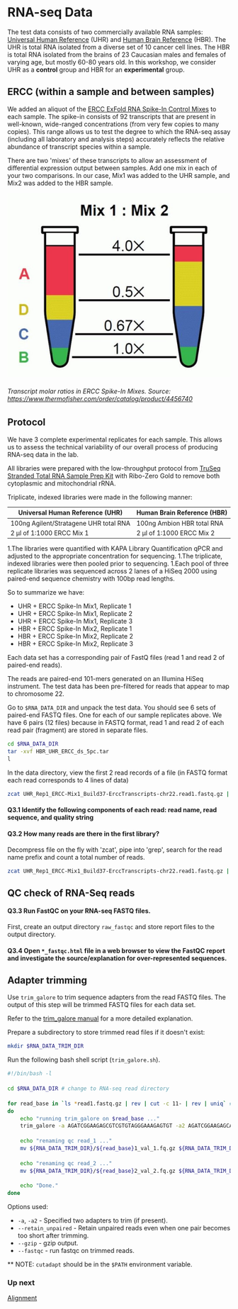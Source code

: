 # RNA-seq Data

The test data consists of two commercially available RNA samples: [Universal Human Reference](https://github.com/griffithlab/rnaseq_tutorial/wiki/ResourceFiles/UHR.pdf) (UHR) and [Human Brain Reference](https://github.com/griffithlab/rnaseq_tutorial/wiki/ResourceFiles/HBR.pdf) (HBR). The UHR is total RNA isolated from a diverse set of 10 cancer cell lines. The HBR is total RNA isolated from the brains of 23 Caucasian males and females of varying age, but mostly 60-80 years old. In this workshop, we consider UHR as a **control** group and HBR for an **experimental** group.

## ERCC (within a sample and between samples)
We added an aliquot of the [ERCC ExFold RNA Spike-In Control Mixes](https://github.com/griffithlab/rnaseq_tutorial/wiki/ResourceFiles/ERCC.pdf) to each sample. The spike-in consists of 92 transcripts that are present in well-known, wide-ranged concentrations (from very few copies to many copies). This range allows us to test the degree to which the RNA-seq assay (including all laboratory and analysis steps) accurately reflects the relative abundance of transcript species within a sample.

There are two 'mixes' of these transcripts to allow an assessment of differential expression output between samples. Add one mix in each of your two comparisons. In our case, Mix1 was added to the UHR sample, and Mix2 was added to the HBR sample.

![ercc_mix](images/ERCC-f1.jpg)

###### Transcript molar ratios in ERCC Spike-In Mixes. Source: https://www.thermofisher.com/order/catalog/product/4456740

## Protocol
We have 3 complete experimental replicates for each sample. This allows us to assess the technical variability of our overall process of producing RNA-seq data in the lab.

All libraries were prepared with the low-throughput protocol from [TruSeq Stranded Total RNA Sample Prep Kit](https://www.illumina.com/products/by-type/sequencing-kits/library-prep-kits/truseq-stranded-total-rna.html) with Ribo-Zero Gold to remove both cytoplasmic and mitochondrial rRNA.

Triplicate, indexed libraries were made in the following manner:

Universal Human Reference (UHR) | Human Brain Reference (HBR)
------------|--------------
100ng Agilent/Stratagene UHR total RNA | 100ng Ambion HBR total RNA
2 μl of 1:1000 ERCC Mix 1 |  2 μl of 1:1000 ERCC Mix 2

1.The libraries were quantified with KAPA Library Quantification qPCR and adjusted to the appropriate concentration for sequencing.
1.The triplicate, indexed libraries were then pooled prior to sequencing.
1.Each pool of three replicate libraries was sequenced across 2 lanes of a HiSeq 2000 using paired-end sequence chemistry with 100bp read lengths.

So to summarize we have:

- UHR + ERCC Spike-In Mix1, Replicate 1
- UHR + ERCC Spike-In Mix1, Replicate 2
- UHR + ERCC Spike-In Mix1, Replicate 3
- HBR + ERCC Spike-In Mix2, Replicate 1
- HBR + ERCC Spike-In Mix2, Replicate 2
- HBR + ERCC Spike-In Mix2, Replicate 3

Each data set has a corresponding pair of FastQ files (read 1 and read 2 of paired-end reads).

The reads are paired-end 101-mers generated on an Illumina HiSeq instrument. The test data has been pre-filtered for reads that appear to map to chromosome 22.

Go to `$RNA_DATA_DIR` and unpack the test data. You should see 6 sets of paired-end FASTQ files. One for each of our sample replicates above. We have 6 pairs (12 files) because in FASTQ format, read 1 and read 2 of each read pair (fragment) are stored in separate files.

```bash
cd $RNA_DATA_DIR
tar -xvf HBR_UHR_ERCC_ds_5pc.tar
l
```

In the data directory, view the first 2 read records of a file (in FASTQ format each read corresponds to 4 lines of data)

```bash
zcat UHR_Rep1_ERCC-Mix1_Build37-ErccTranscripts-chr22.read1.fastq.gz | head -n 8
```

#### Q3.1 Identify the following components of each read: read name, read sequence, and quality string

#### Q3.2 How many reads are there in the first library?
Decompress file on the fly with 'zcat', pipe into 'grep', search for the read name prefix and count a total number of reads.
```bash
zcat UHR_Rep1_ERCC-Mix1_Build37-ErccTranscripts-chr22.read1.fastq.gz | grep -Pc "^\@HWI"
```

## QC check of RNA-Seq reads
#### Q3.3 Run FastQC on your RNA-seq FASTQ files.
First, create an output directory `raw_fastqc` and store report files to the output directory.

#### Q3.4 Open `*_fastqc.html` file in a web browser to view the FastQC report and investigate the source/explanation for over-represented sequences.

## Adapter trimming
Use `trim_galore` to trim sequence adapters from the read FASTQ files. The output of this step will be trimmed FASTQ files for each data set.

Refer to the [trim_galore manual](https://github.com/FelixKrueger/TrimGalore) for a more detailed explanation.

Prepare a subdirectory to store trimmed read files if it doesn't exist:
```bash
mkdir $RNA_DATA_TRIM_DIR
```
Run the following bash shell script (`trim_galore.sh`).

```bash
#!/bin/bash -l

cd $RNA_DATA_DIR # change to RNA-seq read directory

for read_base in `ls *read1.fastq.gz | rev | cut -c 11- | rev | uniq` # list base file names to process
do
    echo "running trim_galore on $read_base ..."
    trim_galore -a AGATCGGAAGAGCGTCGTGTAGGGAAAGAGTGT -a2 AGATCGGAAGAGCACACGTCTGAACTCCAGTCAC --paired --retain_unpaired --gzip --fastqc -o $RNA_DATA_TRIM_DIR ${read_base}1.fastq.gz ${read_base}2.fastq.gz

    echo "renaming qc read_1 ..."
    mv ${RNA_DATA_TRIM_DIR}/${read_base}1_val_1.fq.gz ${RNA_DATA_TRIM_DIR}/${read_base}1.fastq.gz

    echo "renaming qc read_2 ..."
    mv ${RNA_DATA_TRIM_DIR}/${read_base}2_val_2.fq.gz ${RNA_DATA_TRIM_DIR}/${read_base}2.fastq.gz

    echo "Done."
done
```


Options used:
- `-a`, `-a2` - Specified two adapters to trim (if present).
- `--retain_unpaired` - Retain unpaired reads even when one pair becomes too short after trimming.
- `--gzip` - gzip output.
- `--fastqc` - run fastqc on trimmed reads.

** NOTE: `cutadapt` should be in the `$PATH` environment variable.

### Up next
[Alignment](04_alignment.md)
